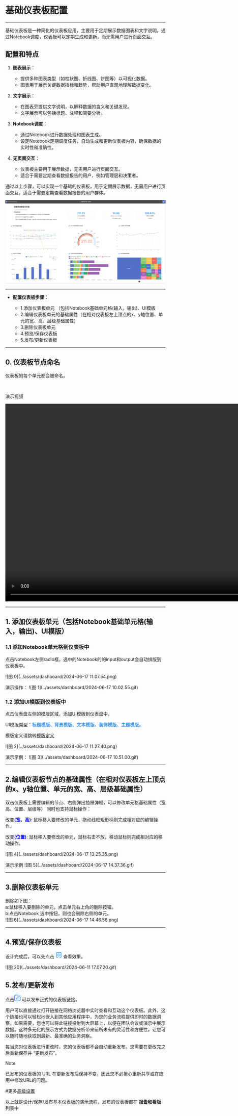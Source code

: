 # 基础仪表板配置

---

基础仪表板是一种简化的仪表板应用，主要用于定期展示数据图表和文字说明。通过Notebook调度，仪表板可以定期生成和更新，而无需用户进行页面交互。

## 配置和特点

1. **图表展示**：
   - 提供多种图表类型（如柱状图、折线图、饼图等）以可视化数据。
   - 图表用于展示关键数据指标和趋势，帮助用户直观地理解数据变化。

2. **文字展示**：
   - 在图表旁提供文字说明，以解释数据的含义和关键发现。
   - 文字展示可以包括标题、注释和简要分析。

3. **Notebook调度**：
   - 通过Notebook进行数据处理和图表生成。
   - 设定Notebook定期调度任务，自动生成和更新仪表板内容，确保数据的实时性和准确性。

4. **无页面交互**：
   - 仪表板主要用于展示数据，无需用户进行页面交互。
   - 适合于需要定期查看数据报告的用户，例如管理层和决策者。

通过以上步骤，可以实现一个基础的仪表板，用于定期展示数据，无需用户进行页面交互，适合于需要定期查看数据报告的用户群体。

![图 0](../images/426a75ba60aa205938e2fd63314f7e55ea3c0bfae86f6cbffb8f5fbac3b6192f.png)  

---

* **配置仪表板步骤：**

  - 1.添加仪表板单元 （包括Notebook基础单元格(输入，输出)、UI模版
  - 2.编辑仪表板单元的基础属性（在相对仪表板左上顶点的x、y轴位置、单元的宽、高、层级基础属性）
  - 3.删除仪表板单元
  - 4.预览/保存仪表板
  - 5.发布/更新仪表板
  
---

## 0. 仪表板节点命名
 <p>仪表板的每个单元都会被命名。</p><br>

 <p>演示视频</p>
  
<video tabindex="0" controls class="video-stream html5-main-video" controlslist="nodownload" style="width: 1200px; height: 620px; left: 0px; top: 0px;">
  <source src="../assets/dashboard/2024062011584.mp4" type="video/mp4">
  Your browser does not support the video tag.
</video>

---

## 1. 添加仪表板单元（包括Notebook基础单元格(输入，输出)、UI模版）
### 1.1 添加Notebook单元格到仪表板中
  <p>点击Notebook左侧radio框，选中的Notebook的的input和output会自动排版到仪表板中。</p>
  
![图 0](../assets/dashboard/2024-06-17 11.07.54.png) 

  演示操作：
![图 1](../assets/dashboard/2024-06-17 10.02.55.gif) 

### 1.2 添加UI模版到仪表板中
  <p>点击仪表盘左侧的模版区域，添加UI模版到仪表盘中。</p>
  <p>UI模版类型：<b style="color:#3793EF">标题模版、背景模版、文本模版、装饰模版、主题模版。</b></p>
  <p>模版定义请跳转<a href="/WorkSpace/DashboardTemplates.md#jump_1">模版定义</a></p>
  
![图 2](../assets/dashboard/2024-06-17 11.27.40.png) 

  演示示例：
![图 3](../assets/dashboard/2024-06-17 10.51.00.gif) 

---

## 2.编辑仪表板节点的基础属性（在相对仪表板左上顶点的x、y轴位置、单元的宽、高、层级基础属性）
 双击仪表板上需要编辑的节点、右侧弹出抽屉弹框，可以修改单元格基础属性（宽高、位置、层级等）
 同时也支持鼠标操作：<br>

<p>改变<b style="font-weight:600;color:blue;display:inline-block">(宽、高)</b>: 鼠标移入要修改的单元，拖动线框矩形柄则完成相对应的编辑操作。</p>
<p>改变<b style="font-weight:600;color:blue;display:inline-block">(位置)</b>: 鼠标移入要修改的单元，鼠标右击不放，移动鼠标则完成相对应的移动操作。</p>

![图 4](../assets/dashboard/2024-06-17 13.25.35.png) 

 演示示例
![图 5](../assets/dashboard/2024-06-17 14.37.36.gif) 

---

## 3.删除仪表板单元
  删除如下图：<br>
    a:鼠标移入要删除的单元，点击单元右上角的删除按钮。<br>
    b:点击Notebook 选中按钮，则也会删除右侧的单元。<br>
![图 6](../assets/dashboard/2024-06-17 14.46.56.png) 

---
## 4.预览/保存仪表板

设计完成后，可以先点击 <img src="../images/5d90b2f9bb7e02451e4de36754818428ba41b3a17cc59002834fead908b4afaf.png"  style="display: inline-block;padding:0px;border:0px"  /> 查看效果。

![图 20](../assets/dashboard/2024-06-11 17.07.20.gif)  

## 5.发布/更新发布

点击<img src="../images/2c7204369c33a2052cc32653e373563e1ca4bd1fab1ff863c7244a73fd026b42.png"  style="display: inline-block;padding:0px;border:0px"  /> 可以发布正式的仪表板链接。

用户可以直接通过打开链接在网络浏览器中实时查看和互动这个仪表板。此外，这个链接也可以轻松地嵌入到其他应用程序中，为您的业务流程提供即时的数据洞察。如果需要，您也可以将此链接投射到大屏幕上，以便在团队会议或演示中展示数据。这种多元化的展示方式为数据分析带来前所未有的灵活性和方便性，让您可以随时随地获取到最新、最准确的业务洞察。

每当您对仪表板进行更改时，您的仪表板都不会自动重新发布。您需要在更改完之后重新保存并 “更新发布”。

> [!NOTE]
> 已发布的仪表板的 URL 在更新发布后保持不变，因此您不必担心重新共享或在应用中修改URL的问题。

#更多<a href="/NoteBook/DashboardInterac.md">高级设置</a>

<p>以上就是设计/保存/发布基本仪表板的演示流程。发布的仪表板都在 <b> <a href="/WorkSpace/Dashboard.md">报告和看板</a> </b>列表中 </p>

